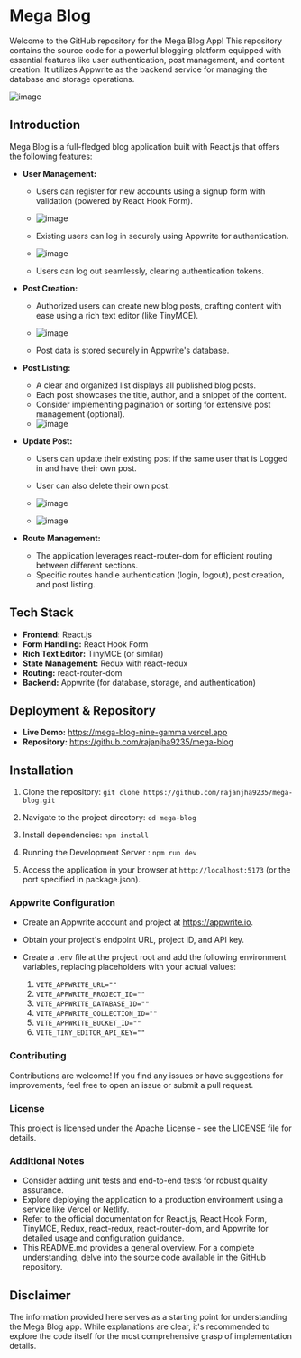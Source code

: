 # Mega Blog
Welcome to the GitHub repository for the Mega Blog App! This repository contains the source code for a powerful blogging platform equipped with essential features like user authentication, post management, and content creation. It utilizes Appwrite as the backend service for managing the database and storage operations.

![image](https://github.com/rajanjha9235/mega-blog/assets/138964806/e27c8a52-05f9-4b5f-a2e5-ea9c1f041fdd)


## Introduction
Mega Blog is a full-fledged blog application built with React.js that offers the following features:

- **User Management:**
  - Users can register for new accounts using a signup form with validation (powered by React Hook Form).
  - ![image](https://github.com/rajanjha9235/mega-blog/assets/138964806/32fdc3b6-9c12-4855-87b0-dc1c78d4148e)

  - Existing users can log in securely using Appwrite for authentication.
  - ![image](https://github.com/rajanjha9235/mega-blog/assets/138964806/2f8f67d4-4e00-4a07-be2b-7ceed5556d12)

  - Users can log out seamlessly, clearing authentication tokens.
- **Post Creation:**
  - Authorized users can create new blog posts, crafting content with ease using a rich text editor (like TinyMCE).
  - ![image](https://github.com/rajanjha9235/mega-blog/assets/138964806/c3fc8adc-4315-4ec4-b795-598c5be67e36)

  - Post data is stored securely in Appwrite's database.
- **Post Listing:**
  - A clear and organized list displays all published blog posts.
  - Each post showcases the title, author, and a snippet of the content.
  - Consider implementing pagination or sorting for extensive post management (optional).
  - ![image](https://github.com/rajanjha9235/mega-blog/assets/138964806/701666b3-f212-4b54-b21d-ffd8dd6fbd2a)
- **Update Post:**
  - Users can update their existing post if the same user that is Logged in and have their own post.
  - User can also delete their own post.
  - ![image](https://github.com/rajanjha9235/mega-blog/assets/138964806/e9c7ed39-f54a-4e4a-95f8-adabaac8f645)

  - ![image](https://github.com/rajanjha9235/mega-blog/assets/138964806/afcee681-670a-4056-a2e1-4a319bb7a86a)

- **Route Management:**
  - The application leverages react-router-dom for efficient routing between different sections.
  - Specific routes handle authentication (login, logout), post creation, and post listing.

## Tech Stack

- **Frontend:** React.js
- **Form Handling:** React Hook Form
- **Rich Text Editor:** TinyMCE (or similar)
- **State Management:** Redux with react-redux
- **Routing:** react-router-dom
- **Backend:** Appwrite (for database, storage, and authentication)

## Deployment & Repository

- **Live Demo:** https://mega-blog-nine-gamma.vercel.app
- **Repository:** https://github.com/rajanjha9235/mega-blog

## Installation

1. Clone the repository: `git clone https://github.com/rajanjha9235/mega-blog.git`

2. Navigate to the project directory: `cd mega-blog`

3. Install dependencies: `npm install`

4. Running the Development Server : `npm run dev`

5. Access the application in your browser at `http://localhost:5173` (or the port specified in package.json).

### Appwrite Configuration

- Create an Appwrite account and project at https://appwrite.io.

- Obtain your project's endpoint URL, project ID, and API key.

- Create a `.env` file at the project root and add the following environment variables, replacing placeholders with your actual values:

  1. `VITE_APPWRITE_URL=""`
  2. `VITE_APPWRITE_PROJECT_ID=""`
  3. `VITE_APPWRITE_DATABASE_ID=""`
  4. `VITE_APPWRITE_COLLECTION_ID=""`
  5. `VITE_APPWRITE_BUCKET_ID=""`
  6. `VITE_TINY_EDITOR_API_KEY=""`

### Contributing

Contributions are welcome! If you find any issues or have suggestions for improvements, feel free to open an issue or submit a pull request.
### License
This project is licensed under the Apache License - see the [LICENSE](https://github.com/rajanjha9235/mega-blog/LICENSE) file for details.

### Additional Notes

- Consider adding unit tests and end-to-end tests for robust quality assurance.
- Explore deploying the application to a production environment using a service like Vercel or Netlify.
- Refer to the official documentation for React.js, React Hook Form, TinyMCE, Redux, react-redux, react-router-dom, and Appwrite for detailed usage and configuration guidance.
- This README.md provides a general overview. For a complete understanding, delve into the source code available in the GitHub repository.

## Disclaimer

The information provided here serves as a starting point for understanding the Mega Blog app. While explanations are clear, it's recommended to explore the code itself for the most comprehensive grasp of implementation details.
